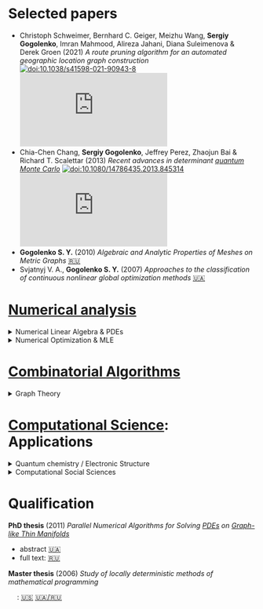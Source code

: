 # Selected papers

- Christoph Schweimer, Bernhard C. Geiger, Meizhu Wang, **Sergiy Gogolenko**, Imran Mahmood, Alireza Jahani, Diana Suleimenova & Derek Groen (2021)
  *A route pruning algorithm for an automated geographic location graph construction*
  [![doi:10.1038/s41598-021-90943-8](https://img.shields.io/badge/DOI-10.1038/s41598--021--90943--8-cyan)](https://doi.org/10.1038/s41598-021-90943-8)
  ![citation](https://api.juleskreuer.eu/citation-badge.php?doi=10.1038/s41598-021-90943-8)
- Chia-Chen Chang, **Sergiy Gogolenko**, Jeffrey Perez, Zhaojun Bai & Richard T. Scalettar (2013)
  *Recent advances in determinant [quantum Monte Carlo](https://en.wikipedia.org/wiki/Quantum_Monte_Carlo)*
  [![doi:10.1080/14786435.2013.845314](https://img.shields.io/badge/DOI-10.1080/14786435.2013.845314-cyan)](https://doi.org/10.1080/14786435.2013.845314)
  ![citation](https://api.juleskreuer.eu/citation-badge.php?doi=10.1080/14786435.2013.845314)
- **Gogolenko S. Y.** (2010)
  *Algebraic and Analytic Properties of Meshes on Metric Graphs*
  [:ru:](https://pmap.donntu.edu.ua/sites/upload/articles/art264.pdf)
- Svjatnyj V. A., **Gogolenko S. Y.** (2007)
  *Approaches to the classification of continuous nonlinear global optimization methods*
  [:ukraine:](https://pmap.donntu.edu.ua/sites/upload/articles/art167.pdf)

# [Numerical analysis](https://en.wikipedia.org/wiki/Numerical_analysis)

<details><summary>Numerical Linear Algebra & PDEs</summary>

## [Linear Algebra](https://en.wikipedia.org/wiki/Numerical_linear_algebra) and [PDEs](https://en.wikipedia.org/wiki/Numerical_methods_for_partial_differential_equations)

- **Sergiy Gogolenko**, Zhaojun Bai & Richard Scalettar (2014)
  *Structured [Orthogonal](https://en.wikipedia.org/wiki/QR_decomposition) Inversion of Block $p$-Cyclic Matrices on Multicores with [GPU Accelerators](https://en.wikipedia.org/wiki/General-purpose_computing_on_graphics_processing_units)*
  [![doi:10.1007/978-3-319-09873-9_44](https://img.shields.io/badge/DOI-10.1007/978--3--319--09873--9_44-cyan)](https://doi.org/10.1007/978-3-319-09873-9_44)
- 
  *[Characteristic polynomials](https://en.wikipedia.org/wiki/Characteristic_polynomial) and [spectra](https://en.wikipedia.org/wiki/Spectral_graph_theory) of symmetric matrices on metric graphs*
  [:ru:](https://ea.donntu.edu.ua/jspui/bitstream/123456789/988/1/%d0%a5%d0%90%d0%a0%d0%90%d0%9a%d0%a2%d0%95%d0%a0%d0%98%d0%a1%d0%a2%d0%98%d0%a7%d0%95%d0%a1%d0%9a%d0%98%d0%95%20%d0%9f%d0%9e%d0%9b%d0%98%d0%9d%d0%9e%d0%9c%d0%ab%20%d0%98%20%d0%a1%d0%9f%d0%95%d0%9a%d0%a2%d0%a0%d0%ab%20%d0%a1%d0%98%d0%9c%d0%9c%d0%95%d0%a2%d0%a0%d0%98%d0%a7%d0%9d%d0%ab%d0%a5%20%d0%9c%d0%90%d0%a2%d0%a0%d0%98%d0%a6%20%d0%9d%d0%90%20%d0%93%d0%a0%d0%90%d0%a4%d0%90%d0%a5%20%d0%92%d0%a2%d0%9e%d0%a0%d0%98%d0%a7%d0%9d%d0%ab%d0%a5%20%d0%a2%d0%9e%d0%9f%d0%9e%d0%9b%d0%9e%d0%93%d0%98%d0%99.pdf)
  [web](https://ea.donntu.edu.ua/jspui/handle/123456789/988?locale=en)
- **Gogolenko S. Y.** (2010)
  *[Algebraic and Analytic Properties](https://en.wikipedia.org/wiki/Spectral_graph_theory) of Meshes on Metric Graphs*
  [:ru:](https://pmap.donntu.edu.ua/sites/upload/articles/art264.pdf)
- **Gogolenko S. Y.**, Svjatnyj V. A. (2010)
  *[Direct method](https://en.wikipedia.org/wiki/Iterative_method), based on [Thomas algorithm](https://en.wikipedia.org/wiki/Tridiagonal_matrix_algorithm), for solving linear systems of discretized stationary and parabolic problems on [graph-like thin manifolds](https://arxiv.org/abs/math-ph/0312028)*
  [:ru:](http://www.irbis-nbuv.gov.ua/cgi-bin/irbis_nbuv/cgiirbis_64.exe?I21DBN=LINK&P21DBN=UJRN&Z21ID=&S21REF=10&S21CNR=20&S21STN=1&S21FMT=ASP_meta&C21COM=S&2_S21P03=FILA=&2_S21STR=Npdntu_inf_2010_11_6)
- **Gogolenko S. Y.**, Svjatnyj V. A. (2009)
  *Architecture aware parallelization of solvers for PDE systems on geometrical graphs*
  [doi](https://doi.org/10.1007/s00450-009-0071-y)
- **Gogolenko S. Y.**, Svjatnyj V. A. (2008)
  *On the limitations of analytical and numerical solvers of equations describing the air flow in mine ventilation networks*
  [:ru:](https://pmap.donntu.edu.ua/sites/upload/articles/art210.pdf)

</details>

<details><summary>Numerical Optimization & MLE</summary>

## [Optimization](https://en.wikipedia.org/wiki/Mathematical_optimization) and [MLEs](https://en.wikipedia.org/wiki/Maximum_likelihood_estimation)

- Master thesis (2006): *Study of locally deterministic methods of mathematical programming*
  - early review
    [in :ru:](https://masters.donntu.ru/2006/fvti/gogolenko/diss/index.htm)
    [google-translate](https://masters-donntu-ru.translate.goog/2006/fvti/gogolenko/diss/index.htm?_x_tr_sl=auto&_x_tr_tl=en&_x_tr_hl=uk&_x_tr_pto=wapp)

- Svjatnyj V. A., **Gogolenko S. Y.** (2007)
  *Approaches to the classification of continuous nonlinear global optimization methods*
  [:ukraine:](https://pmap.donntu.edu.ua/sites/upload/articles/art167.pdf)
- **Gogolenko S. Y.**, Svjatnyj V. A. (2006)
  *Adaptation of locally deterministic optimization methods for solving parameter estimation problems by means of Gauss-Markov estimator*
  [:ukraine:](https://pmap.donntu.edu.ua/sites/upload/articles/art119.pdf)
- **Gogolenko S. Y.** (2010)
  *Implementation of the [Optimal Experimental Design](https://en.wikipedia.org/wiki/Optimal_experimental_design#Minimizing_the_variance_of_estimators) for Non-linear [ODE](https://en.wikipedia.org/wiki/Ordinary_differential_equation)-Driven Models with [Sigma Points](https://en.wikipedia.org/wiki/Unscented_transform#Sigma_points)*
  [:ru:](https://docs.google.com/document/d/1_vR51YTD7cD11A69sIQopmZlPH2l7iUgj1Rxsr9t-Qw)
- **Gogolenko S. Y.** (2008)
  *Parameter estimation for mathematical models using parallel [memetic algorithms](https://en.wikipedia.org/wiki/Memetic_algorithm)*
  [:ukraine:](https://ea.donntu.edu.ua/jspui/bitstream/123456789/9538/1/%d0%93%d0%be%d0%b3%d0%be%d0%bb%d0%b5%d0%bd%d0%ba%d0%be%20%d0%a1.%d0%ae..pdf)
  [web](https://ea.donntu.edu.ua/jspui/handle/123456789/9538?locale=en)

</details>

# [Combinatorial Algorithms](https://en.wikipedia.org/wiki/List_of_algorithms#Combinatorial_algorithms)

<details><summary>Graph Theory</summary>

- Christoph Schweimer, Bernhard C. Geiger, Meizhu Wang, **Sergiy Gogolenko**, Imran Mahmood, Alireza Jahani, Diana Suleimenova & Derek Groen (2021)
  *A route pruning algorithm for an automated geographic location graph construction*
  [<img src="https://upload.wikimedia.org/wikipedia/commons/1/11/DOI_logo.svg" style="height:1em" />](https://doi.org/10.1038/s41598-021-90943-8)

</details>

# [Computational Science](https://en.wikipedia.org/wiki/Computational_science): Applications

<details><summary>Quantum chemistry / Electronic Structure</summary>

## [Quantum physics](https://en.wikipedia.org/wiki/Computational_chemistry)

- Chia-Chen Chang, **Sergiy Gogolenko**, Jeffrey Perez, Zhaojun Bai & Richard T. Scalettar (2013)
  *Recent advances in determinant [quantum Monte Carlo](https://en.wikipedia.org/wiki/Quantum_Monte_Carlo)*
  [doi](https://doi.org/10.1080/14786435.2013.845314)

</details>

<details><summary>Computational Social Sciences</summary>

## [Social Sciences](https://en.wikipedia.org/wiki/Computational_social_science)

- Derek Groen, Nikela Papadopoulou, Petros Anastasiadis, Marcin Lawenda, Lukasz Szustak, **Sergiy Gogolenko**, Hamid Arabnejad, Alireza Jahani (2023)
  *Large-Scale Parallelization of Human Migration Simulation*
  [doi](https://doi.org/10.1109/TCSS.2023.3292932)
- Petros Anastasiadis, **Sergiy Gogolenko**, Nikela Papadopoulou, Marcin Lawenda, Hamid Arabnejad, Alireza Jahani, Imran Mahmood, Derek Groen (2021)
  *P-Flee: An Efficient Parallel Algorithm for Simulating Human Migration*
  [doi](https://doi.org/10.1109/IPDPSW52791.2021.00159)
- **Sergiy Gogolenko**, Derek Groen, Diana Suleimenova, Imran Mahmood, Marcin Lawenda, F. Javier Nieto de Santos, John Hanley, Milana Vučković, Mark Kröll, Bernhard Geiger, Robert Elsässer & Dennis Hoppe (2020)
  *Towards Accurate Simulation of Global Challenges on Data Centers Infrastructures via Coupling of Models and Data Sources*
  [doi](https://doi.org/10.1007/978-3-030-50433-5_32)
- Damian Kaliszan, Norbert Meyer, Sebastian Petruczynik, Michael Gienger, **Sergiy Gogolenko**
  *HPC Processors Benchmarking Assessment for Global System Science Applications*
  [doi](https://doi.org/10.14529/jsfi190202)
- Damian Kaliszan, Steffen Fürst, Michael Gienger, **Sergiy Gogolenko**, Norbert Meyer, Sebastian Petruczynik (2019)
  *Comparative benchmarking of HPC systems for GSS applications: GSS applications in the HPC ecosystem*
  [doi](https://doi.org/10.1145/3293320.3293326)
- **Sergiy Gogolenko** (2018)
  *Large Scale Agent Based Social Simulations with High Resolution Raster Inputs in Distributed HPC Environments*
  [doi](https://doi.org/10.1007/978-3-030-39181-2_16)

</details>

<!-- [doi]: https://upload.wikimedia.org/wikipedia/commons/1/11/DOI_logo.svg \| height=1em -->
<!-- <img src="https://upload.wikimedia.org/wikipedia/commons/1/11/DOI_logo.svg" style="height:1em" /> -->

# Qualification

**PhD thesis** (2011)
*Parallel Numerical Algorithms for Solving [PDEs](https://en.wikipedia.org/wiki/Partial_differential_equation) on [Graph-like Thin Manifolds](https://arxiv.org/abs/math-ph/0312028)*
- abstract [:ukraine:](https://drive.google.com/file/d/0B0evGVV3naSPQk4wWjBfel9STmhtZVV0ZDRyUENJSmpSSDZz/view?usp=drivesdk&resourcekey=0-0-n1cRW-k7bqK_0Pi2h3nw)
- full text: [:ru:](https://drive.google.com/file/d/0B0evGVV3naSPT0dRSy1xd1U5S3pTMkVaMW43LWFpTVlrTE1F/view?usp=drivesdk&resourcekey=0-721nvOE_vtQHb3FiDsTQTA)

**Master thesis** (2006)
*Study of locally deterministic methods of mathematical programming*

<!-- <img src="https://raw.githubusercontent.com/jpswalsh/academicons/master/svg/google-scholar.svg" hint="@google_scholar" style="height:1em" /> -->
<img src="https://upload.wikimedia.org/wikipedia/commons/2/28/Google_Scholar_logo.png" hint="@google_scholar" style="height:1em" /> :
[:us:](https://scholar.google.com/scholar?hl=de&as_sdt=0%2C5&q=gogolenko&btnG=)
[:ukraine:/:ru:](https://scholar.google.com/scholar?hl=de&as_sdt=0%2C5&q=%D0%A1%D0%AE+%D0%93%D0%BE%D0%B3%D0%BE%D0%BB%D0%B5%D0%BD%D0%BA%D0%BE+&btnG=)